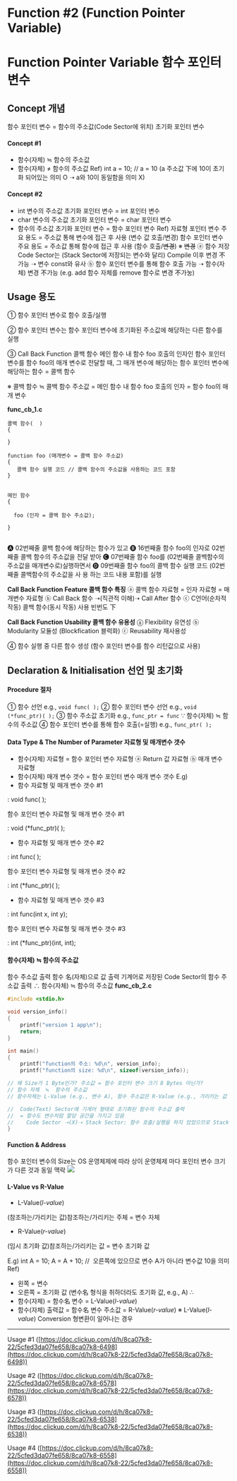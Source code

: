 # Function #2 (Function Pointer Variable)

# **Function Pointer Variable 함수 포인터 변수**

## **Concept 개념**
함수 포인터 변수 = 함수의 주소값(Code Sector에 위치) 초기화 포인터 변수

#### Concept #1
*   함수(자체) ≒ 함수의 주소값
*   함수(자체) ≠ 함수의 주소값
Ref)
int a = 10; // a = 10 (a 주소값 下에 10이 초기화 되어있는 의미 O ➝ a와 10이 동일함을 의미 X)

#### Concept #2
*   int 변수의 주소값 초기화 포인터 변수 = int 포인터 변수
*   char 변수의 주소값 초기화 포인터 변수 = char 포인터 변수
*   함수의 주소값 초기화 포인터 변수 = 함수 포인터 변수
Ref)
자료형 포인터 변수 주요 용도
\= 주소값 통해 변수에 접근 후 사용 (변수 값 호출/변경)
함수 포인터 변수 주요 용도
\= 주소값 통해 함수에 접근 후 사용 (함수 호출/~~변경~~)
※ ~~변경~~
ⓐ 함수 저장 Code Sector는 (Stack Sector에 저장되는 변수와 달리) Compile 이후 변경 不가능
➝ 변수 const와 유사
ⓑ 함수 포인터 변수를 통해 함수 호출 가능
➝ 함수(자체) 변경 不가능 (e.g. add 함수 자체를 remove 함수로 변경 不가눙)

## **Usage 용도**
① 함수 포인터 변수로
함수 호출/실행

② 함수 포인터 변수는
함수 포인터 변수에 초기화된 주소값에 해당하는 다른 함수를 실행

③ Call Back Function 콜백 함수
메인 함수 내 함수 foo 호출의 인자인 함수 포인터 변수를
함수 foo의 매개 변수로 전달할 때,
그 매개 변수에 해당하는 함수 포인터 변수에 해당하는 함수
\= 콜백 함수

※ 콜백 함수
≒ 콜백 함수 주소값
\= 메인 함수 내 함수 foo 호출의 인자
\= 함수 foo의 매개 변수

**func\_cb\_1.c**

```plain
콜백 함수(  )
{

}

function foo (매개변수 = 콜백 함수 주소값)
{
   콜백 함수 실행 코드 // 콜백 함수의 주소값을 사용하는 코드 포함
}


메인 함수
{

  foo (인자 = 콜백 함수 주소값);

}


```

🅐 02번째줄 콜백 함수에 해당하는 함수가 있고
🅑 16번째줄 함수 foo의 인자로 02번째줄 콜백 함수의 주소값을 전달 받아
🅒 07번째줄 함수 foo를 (02번째줄 콜백함수의 주소값을 매개변수로)실행하면서
🅓 09번째줄 함수 foo의 콜백 함수 실행 코드 (02번째줄 콜백함수의 주소값을 사
용 하는 코드 내용 포함)를 실행

**Call Back Function Feature 콜백 함수 특징**
ⓐ 콜백 함수 자료형 = 인자 자료형 = 매개변수 자료형
ⓑ Call Back 함수 ➝(직관적 이해)➝ Call After 함수
ⓒ C언어(순차적 작동) 콜백 함수(동시 작동) 사용 빈번도 下

**Call Back Function Usability 콜백 함수 유용성**
ⓐ Flexibility 유연성
ⓑ Modularity 모듈성 (Blockfication 블럭화)
ⓒ Reusability 재사용성

④ 함수 실행 중 다른 함수 생성 (함수 포인터 변수를 함수 리턴값으로 사용)

## **Declaration & Initialisation 선언 및 초기화**

#### Procedure 절차
① 함수 선언
e.g., `void func( );`
② 함수 포인터 변수 선언
e.g., `void (*func_ptr)( );`
③ 함수 주소값 초기화
e.g., `func_ptr = func` ∵ 함수(자체) ≒ 함수의 주소값
④ 함수 포인터 변수를 통해 함수 호출(=실행)
e.g., `func_ptr( );`

#### Data Type & The Number of Parameter 자료형 및 매개변수 갯수
*   함수(자체) 자료형 = 함수 포인터 변수 자료형
ⓐ Return 값 자료형
ⓑ 매개 변수 자료형
*   함수(자체) 매개 변수 갯수 = 함수 포인터 변수 매개 변수 갯수
E.g)
*   함수 자료형 및 매개 변수 갯수 #1

: void func( );

함수 포인터 변수 자료형 및 매개 변수 갯수 #1

: void (\*func\_ptr)( );

*   함수 자료형 및 매개 변수 갯수 #2

: int func( );

함수 포인터 변수 자료형 및 매개 변수 갯수 #2

: int (\*func\_ptr)( );

*   함수 자료형 및 매개 변수 갯수 #3

: int func(int x, int y);

함수 포인터 변수 자료형 및 매개 변수 갯수 #3

: int (\*func\_ptr)(int, int);

#### 함수(자체) ≒ 함수의 주소값
함수 주소값 출력
함수 名(자체)으로 값 출력
기계어로 저장된 Code Sector의 함수 주소값 출력
∴ 함수(자체) ≒ 함수의 주소값
**func\_cb\_2.c**

```cpp
#include <stdio.h>

void version_info()
{
    printf("version 1 app\n");
    return;
}

int main()
{
    printf("function의 주소: %d\n", version_info);
    printf("function의 size: %d\n", sizeof(version_info));  

// 왜 Size가 1 Byte인가? 주소값 = 함수 포인터 변수 크기 8 Bytes 아닌가? 
// 함수 자체  ≒  함수의 주소값
// 함수자체는 L-Value (e.g., 변수 A), 함수 주소값은 R-Value (e.g., 가리키는 값 10) 

//  Code(Text) Sector에 기계어 형태로 초기화된 함수의 주소값 출력 
//  = 함수도 변수처럼 할당 공간을 가지고 있음
//    Code Sector ➝(X)➝ Stack Sector: 함수 호출/실행을 하지 았았으므로 Stack Sector에 할당 X
}


```

####   

#### Function & Address
함수 포인터 변수의 Size는 OS 운영체제에 따라 상이
운영체제 마다 포인터 변수 크기가 다른 것과 동일 맥락
[![](https://t9003081320.p.clickup-attachments.com/t9003081320/5bfdae41-b87d-40d7-9eef-52e7597c5dcd/image.png)](https://cboard.cprogramming.com/c-programming/108747-size-function-pointer.html)

#### L-Value vs R-Value
*   L-Value(_l-value_)

(참조하는/가리키는 값)참조하는/가리키는 주체 = 변수 자체

*   R-Value(_r-value_)

(임시 초기화 값)참조하는/가리키는 값 = 변수 초기화 값

E.g)
int A = 10;
A = A + 10; //  오른쪽에 있으므로 변수 A가 아니라 변수값 10을 의미
Ref)
*   왼쪽 = 변수
*   오른쪽 = 초기화 값 (변수名 형식을 취하더라도 초기화 값, e.g., A)
∴
*   함수(자체) = 함수名 변수 = L-Value(_l-value_)
*   함수(자체) 출력값 = 함수名 변수 주소값 = R-Value(_r-value_)
※
L-Value(_l-value_) Conversion 형변환이 일어나는 경우

* * *

Usage #1 ([https://doc.clickup.com/d/h/8ca07k8-22/5cfed3da07fe658/8ca07k8-6498](https://doc.clickup.com/d/h/8ca07k8-22/5cfed3da07fe658/8ca07k8-6498))

Usage #2 ([https://doc.clickup.com/d/h/8ca07k8-22/5cfed3da07fe658/8ca07k8-6578](https://doc.clickup.com/d/h/8ca07k8-22/5cfed3da07fe658/8ca07k8-6578))

Usage #3 ([https://doc.clickup.com/d/h/8ca07k8-22/5cfed3da07fe658/8ca07k8-6538](https://doc.clickup.com/d/h/8ca07k8-22/5cfed3da07fe658/8ca07k8-6538))

Usage #4 ([https://doc.clickup.com/d/h/8ca07k8-22/5cfed3da07fe658/8ca07k8-6558](https://doc.clickup.com/d/h/8ca07k8-22/5cfed3da07fe658/8ca07k8-6558))
